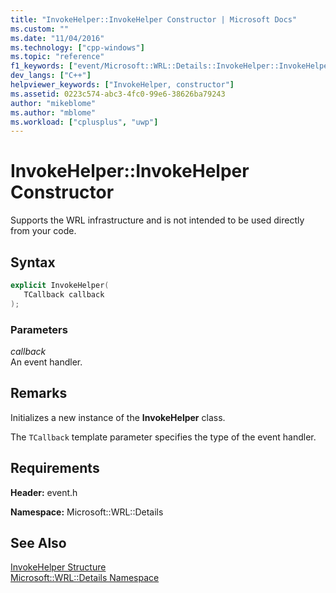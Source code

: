 ```yaml
---
title: "InvokeHelper::InvokeHelper Constructor | Microsoft Docs"
ms.custom: ""
ms.date: "11/04/2016"
ms.technology: ["cpp-windows"]
ms.topic: "reference"
f1_keywords: ["event/Microsoft::WRL::Details::InvokeHelper::InvokeHelper"]
dev_langs: ["C++"]
helpviewer_keywords: ["InvokeHelper, constructor"]
ms.assetid: 0223c574-abc3-4fc0-99e6-38626ba79243
author: "mikeblome"
ms.author: "mblome"
ms.workload: ["cplusplus", "uwp"]
---
```

# InvokeHelper::InvokeHelper Constructor
Supports the WRL infrastructure and is not intended to be used directly from your code.  
  
## Syntax  
  
```cpp  
explicit InvokeHelper(  
   TCallback callback  
);  
```  
  
### Parameters  
 *callback*  
 An event handler.  
  
## Remarks  
 Initializes a new instance of the **InvokeHelper** class.  
  
 The `TCallback` template parameter specifies the type of the event handler.  
  
## Requirements  
 **Header:** event.h  
  
 **Namespace:** Microsoft::WRL::Details  
  
## See Also  
 [InvokeHelper Structure](../windows/invokehelper-structure.md)   
 [Microsoft::WRL::Details Namespace](../windows/microsoft-wrl-details-namespace.md)